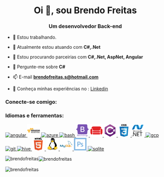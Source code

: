 <h1 align="center">Oi 👋, sou Brendo Freitas</h1>
<h3 align="center">Um desenvolvedor Back-end</h3>

- 🔭 Estou trabalhando.

- 🌱 Atualmente estou atuando com **C#,.Net**

- 🤝 Estou procurando parceirias com **C#,.Net, AspNet, Angular**

- 💬 Pergunte-me sobre **C#**

- 📫 E-mail **brendofreitas.s@hotmail.com**

- 📄 Conheça minhas experiências no : <a href="https://www.linkedin.com/in/brendo-freitas-00b75416a/">Linkedin</a>

<h3 align="left">Conecte-se comigo:</h3>

<h3 align="left">Idiomas e ferramentas:</h3>
<p align="left"> <a href="https://angular.io" target="_blank" rel="noreferrer"> <img src="https://angular.io/assets/images/logos/angular/angular.svg" alt="angular" width="40" height="40"/> </a> <a href="https://aws.amazon.com" target="_blank" rel= "noreferrer"> <img src="https://raw.githubusercontent.com/devicons/devicon/master/icons/amazonwebservices/amazonwebservices-original-wordmark.svg" alt="aws" width="40" height=" 40"/> </a> <a href="https://azure.microsoft.com/en-in/" target="_blank" rel="noreferrer"> <img src="https://www.vectorlogo.zone/logos/microsoft_azure/microsoft_azure-icon.svg" alt="azure" width="40" height="40"/> </a> <a href="https://www. gnu.org/software/bash/" target="_blank" rel="noreferrer"> <img src="https://www.vectorlogo.zone/logos/gnu_bash/gnu_bash-icon.svg" alt="bash" largura="40" altura="40"/> </a> <a href="https://getbootstrap.com" target="_blank" rel="noreferrer"> <img src="https://raw.githubusercontent.com/devicons/devicon/master/icons/bootstrap/bootstrap-plain-wordmark.svg" alt="bootstrap" width="40" height="40"/> </a> <a href="https://couchdb.apache.org/" target="_blank" rel="noreferrer"> <img src="https://raw.githubusercontent.com/devicons/devicon/0d6c64dbbf311879f7d563bfc3ccf559f9ed111c/icons/couchdb/couchdb-original.svg" alt="couchdb" width="40" height="40"/> </a> <a href="https://www.w3schools.com/cs/" target="_blank " rel="noreferrer"> <img src="https://raw.githubusercontent.com/devicons/devicon/master/icons/csharp/csharp-original.svg" alt="csharp" width="40" height= "40"/> </a> <a href="https://www.w3schools.com/css/" target="_blank" rel="noreferrer"> <img src="https://raw.githubusercontent.com/devicons/devicon/master/icons/css3/css3-original-wordmark.svg" alt="css3" width="40" height="40"/> </a> <a href="https://dotnet.microsoft.com/" target="_blank" rel="noreferrer"> <img src="https://raw.githubusercontent.com/devicons/devicon/master/icons/dot-net/dot-net-original-wordmark.svg" alt="dotnet" width="40" height="40"/> </a> <a href="https://cloud.google.com" target ="_blank" rel="noreferrer"> <img src="https://www.vectorlogo.zone/logos/google_cloud/google_cloud-icon.svg" alt="gcp" width="40" height="40" /> </a><a href="https://git-scm.com/" target="_blank" rel="noreferrer"> <img src="https://www.vectorlogo.zone/logos/git-scm/git-scm-icon.svg" alt="git" width="40" height="40"/> </a> <a href="https://hive.apache.org/" target="_blank" rel= "noreferrer"> <img src="https://www.vectorlogo.zone/logos/apache_hive/apache_hive-icon.svg" alt="hive" width="40" height="40"/> </a> <a href="https://www.w3.org/html/" target="_blank" rel="noreferrer"> <img src="https://raw.githubusercontent.com/devicons/devicon/master/icons/html5/html5-original-wordmark.svg" alt="html5" width="40" height="40"/> </a> <a href="https://www.linux.org/" target="_blank" rel="noreferrer"> <img src="https://raw.githubusercontent.com/devicons/devicon/master/icons/linux/linux-original.svg" alt="linux" width="40" height="40"/> </ a> <a href="https://www.mysql.com/" target="_blank" rel="noreferrer"> <img src="https://raw.githubusercontent.com/devicons/devicon/master/icons/mysql/mysql-original-wordmark.svg" alt="mysql" width="40" height="40"/> </a> <a href="https://www.photoshop.com/en" alvo="_blank" rel="noreferrer"> <img src="https://raw.githubusercontent.com/devicons/devicon/master/icons/photoshop/photoshop-line.svg" alt="photoshop" width="40" height ="40"/> </a> <a href="https://www.sqlite.org/" target="_blank " rel="noreferrer"> <img src="https://www.vectorlogo.zone/logos/sqlite/sqlite-icon.svg" alt="sqlite" width="40" height="40"/></a> </p>

<p><img align="left" src="https://github-readme-stats.vercel.app/api/top-langs?username=brendofreitas&show_icons=true&locale=en&layout=compact" alt="brendofreitas" /> </p>

<p> <img align="center" src="https://github-readme-stats.vercel.app/api?username=brendofreitas&show_icons=true&locale=en" alt="brendofreitas" /> </p>

<p><img align="center" src="https://github-readme-streak-stats.herokuapp.com/?user=brendofreitas&" alt="brendofreitas" /></p>




